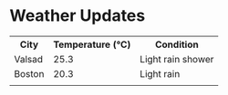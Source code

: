 # Weather Updates

<!-- WEATHER-UPDATE-START -->
<table><tr><th>City</th><th>Temperature (°C)</th><th>Condition</th></tr><tr><td>Valsad</td><td>25.3</td><td>Light rain shower</td></tr><tr><td>Boston</td><td>20.3</td><td>Light rain</td></tr><tr><td></td><td></td><td></td></tr></table>
<!-- WEATHER-UPDATE-END -->
